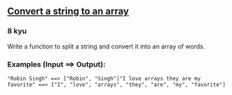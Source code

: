 <h2><a href=https://www.codewars.com/kata/57e76bc428d6fbc2d500036d/train/csharp target="_blank">Convert a string to an array</a></h2><h3>8 kyu</h3><p>Write a function to split a string and convert it into an array of words.</p><h3 id="examples-input--output">Examples (Input ==&gt; Output):</h3><pre><code>"Robin Singh" ==&gt; ["Robin", "Singh"]"I love arrays they are my favorite" ==&gt; ["I", "love", "arrays", "they", "are", "my", "favorite"]</code></pre>